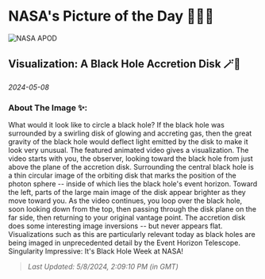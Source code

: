 
# NASA's Picture of the Day 🧑‍🚀💫

  ![NASA APOD](undefined)
  
  ## Visualization: A Black Hole Accretion Disk 🪄🌌
  
  _2024-05-08_
  
  ### About The Image ✨: 
  
  What would it look like to circle a black hole? If the black hole was surrounded by a swirling disk of glowing and accreting gas, then the great gravity of the black hole would deflect light emitted by the disk to make it look very unusual. The featured animated video gives a visualization. The video starts with you, the observer, looking toward the black hole from just above the plane of the accretion disk.  Surrounding the central black hole is a thin circular image of the orbiting disk that marks the position of the photon sphere -- inside of which lies the black hole's event horizon.  Toward the left, parts of the large main image of the disk appear brighter as they move toward you. As the video continues, you loop over the black hole, soon looking down from the top, then passing through the disk plane on the far side, then returning to your original vantage point. The accretion disk does some interesting image inversions -- but never appears flat. Visualizations such as this are particularly relevant today as black holes are being imaged in unprecedented detail by the Event Horizon Telescope.   Singularity Impressive: It's Black Hole Week at NASA!
  
  
  
  > _Last Updated: 5/8/2024, 2:09:10 PM (in GMT)_
  